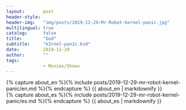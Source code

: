 ```yaml
---
layout:       post
header-style: 
header-img:   "img/posts/2019-12-29-Mr-Robot-kernel-panic.jpg"
multilingual: true
catalog:      false
title:        "God"
subtitle:     "k3rnel-pan1c.ksd"
date:         2019-12-29 
author:       ""
tags:
              - Movies/Shows
---
```


<div class="en post-container">
    {% capture about_en %}{% include posts/2019-12-29-mr-robot-kernel-panic/en.md %}{% endcapture %}
    {{ about_en | markdownify }}
</div>

<div class="es post-container">
    {% capture about_es %}{% include posts/2019-12-29-mr-robot-kernel-panic/es.md %}{% endcapture %}
    {{ about_es | markdownify }}
</div>
